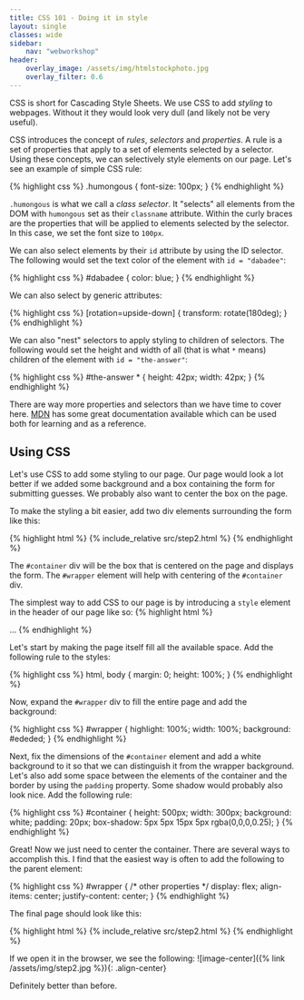 ```yaml
---
title: CSS 101 - Doing it in style
layout: single
classes: wide
sidebar:
    nav: "webworkshop"
header:
    overlay_image: /assets/img/htmlstockphoto.jpg
    overlay_filter: 0.6
---
```

CSS is short for Cascading Style Sheets.
We use CSS to add *styling* to webpages. 
Without it they would look very dull (and likely not be very useful).

CSS introduces the concept of *rules*, *selectors* and *properties*.
A rule is a set of properties that apply to a set of elements selected by a selector.
Using these concepts, we can selectively style elements on our page.
Let's see an example of simple CSS rule:

{% highlight css %}
.humongous {
    font-size: 100px;
}
{% endhighlight %}

`.humongous` is what we call a *class selector*. It "selects" all elements from the DOM with `humongous` set as their `classname` attribute.
Within the curly braces are the properties that will be applied to elements selected by the selector.
In this case, we set the font size to `100px`.

We can also select elements by their `id` attribute by using the ID selector.
The following would set the text color of the element with `id = "dabadee"`:

{% highlight css %}
#dabadee {
    color: blue;
}
{% endhighlight %}


We can also select by generic attributes:

{% highlight css %}
[rotation=upside-down] {
    transform: rotate(180deg);
}
{% endhighlight %}

We can also "nest" selectors to apply styling to children of selectors.
The following would set the height and width of all (that is what `*` means) children of the element with `id = "the-answer"`:

{% highlight css %}
#the-answer * {
    height: 42px;
    width: 42px;
}
{% endhighlight %}

There are way more properties and selectors than we have time to cover here.
[MDN](https://developer.mozilla.org/en-US/docs/Web/CSS) has some great documentation available which can be used both for learning and as a reference.

## Using CSS
Let's use CSS to add some styling to our page. 
Our page would look a lot better if we added some background and a box containing the form for submitting guesses.
We probably also want to center the box on the page. 

To make the styling a bit easier, add two div elements surrounding the form like this:

{% highlight html %}
{% include_relative src/step2.html %}
{% endhighlight %}

The `#container` div will be the box that is centered on the page and displays the form.
The `#wrapper` element will help with centering of the `#container` div.

The simplest way to add CSS to our page is by introducing a `style` element in the header of our page like so:
{% highlight html %}
<head>
...
    <style>
        /* CSS goes here */
    </style>
</head>
{% endhighlight %}

Let's start by making the page itself fill all the available space. Add the following rule to the styles:

{% highlight css %}
html, body {
    margin: 0;
    height: 100%;
}
{% endhighlight %}

Now, expand the `#wrapper` div to fill the entire page and add the background:

{% highlight css %}
#wrapper {
    highlight: 100%;
    width: 100%;
    background: #ededed;
}
{% endhighlight %}

Next, fix the dimensions of the `#container` element and add a white background to it so that we can distinguish it from the wrapper background.
Let's also add some space between the elements of the container and the border by using the `padding` property.
Some shadow would probably also look nice. Add the following rule:

{% highlight css %}
#container {
    height: 500px;
    width: 300px;
    background: white;
    padding: 20px;
    box-shadow: 5px 5px 15px 5px rgba(0,0,0,0.25);
}
{% endhighlight %}

Great! Now we just need to center the container. There are several ways to accomplish this.
I find that the easiest way is often to add the following to the parent element:


{% highlight css %}
#wrapper {
    /* other properties */
    display: flex;
    align-items: center;
    justify-content: center;
}
{% endhighlight %}

The final page should look like this:

{% highlight html %}
{% include_relative src/step2.html %}
{% endhighlight %}

If we open it in the browser, we see the following:
![image-center]({% link /assets/img/step2.jpg %}){: .align-center}

Definitely better than before.

